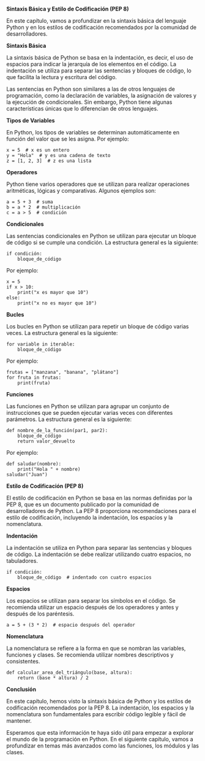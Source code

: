 **Sintaxis Básica y Estilo de Codificación (PEP 8)**

En este capítulo, vamos a profundizar en la sintaxis básica del lenguaje Python y en los estilos de codificación recomendados por la comunidad de desarrolladores.

**Sintaxis Básica**

La sintaxis básica de Python se basa en la indentación, es decir, el uso de espacios para indicar la jerarquía de los elementos en el código. La indentación se utiliza para separar las sentencias y bloques de código, lo que facilita la lectura y escritura del código.

Las sentencias en Python son similares a las de otros lenguajes de programación, como la declaración de variables, la asignación de valores y la ejecución de condicionales. Sin embargo, Python tiene algunas características únicas que lo diferencian de otros lenguajes.

**Tipos de Variables**

En Python, los tipos de variables se determinan automáticamente en función del valor que se les asigna. Por ejemplo:

```
x = 5  # x es un entero
y = "Hola"  # y es una cadena de texto
z = [1, 2, 3]  # z es una lista
```

**Operadores**

Python tiene varios operadores que se utilizan para realizar operaciones aritméticas, lógicas y comparativas. Algunos ejemplos son:

```
a = 5 + 3  # suma
b = a * 2  # multiplicación
c = a > 5  # condición
```

**Condicionales**

Las sentencias condicionales en Python se utilizan para ejecutar un bloque de código si se cumple una condición. La estructura general es la siguiente:

```
if condición:
    bloque_de_código
```

Por ejemplo:

```
x = 5
if x > 10:
    print("x es mayor que 10")
else:
    print("x no es mayor que 10")
```

**Bucles**

Los bucles en Python se utilizan para repetir un bloque de código varias veces. La estructura general es la siguiente:

```
for variable in iterable:
    bloque_de_código
```

Por ejemplo:

```
frutas = ["manzana", "banana", "plátano"]
for fruta in frutas:
    print(fruta)
```

**Funciones**

Las funciones en Python se utilizan para agrupar un conjunto de instrucciones que se pueden ejecutar varias veces con diferentes parámetros. La estructura general es la siguiente:

```
def nombre_de_la_función(par1, par2):
    bloque_de_código
    return valor_devuelto
```

Por ejemplo:

```
def saludar(nombre):
    print("Hola " + nombre)
saludar("Juan")
```

**Estilo de Codificación (PEP 8)**

El estilo de codificación en Python se basa en las normas definidas por la PEP 8, que es un documento publicado por la comunidad de desarrolladores de Python. La PEP 8 proporciona recomendaciones para el estilo de codificación, incluyendo la indentación, los espacios y la nomenclatura.

**Indentación**

La indentación se utiliza en Python para separar las sentencias y bloques de código. La indentación se debe realizar utilizando cuatro espacios, no tabuladores.

```
if condición:
    bloque_de_código  # indentado con cuatro espacios
```

**Espacios**

Los espacios se utilizan para separar los símbolos en el código. Se recomienda utilizar un espacio después de los operadores y antes y después de los paréntesis.

```
a = 5 + (3 * 2)  # espacio después del operador
```

**Nomenclatura**

La nomenclatura se refiere a la forma en que se nombran las variables, funciones y clases. Se recomienda utilizar nombres descriptivos y consistentes.

```
def calcular_area_del_triángulo(base, altura):
    return (base * altura) / 2
```

**Conclusión**

En este capítulo, hemos visto la sintaxis básica de Python y los estilos de codificación recomendados por la PEP 8. La indentación, los espacios y la nomenclatura son fundamentales para escribir código legible y fácil de mantener.

Esperamos que esta información te haya sido útil para empezar a explorar el mundo de la programación en Python. En el siguiente capítulo, vamos a profundizar en temas más avanzados como las funciones, los módulos y las clases.